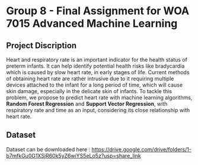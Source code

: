 # Group 8 - Final Assignment for WOA 7015 Advanced Machine Learning

## Project Discription
Heart and respiratory rate is an important indicator for the health status of preterm infants. It can help identify potential health risks like bradycardia which is caused by slow heart rate, in early stages of life. Current methods of obtaining heart rate are rather intrusive due to it requiring multiple devices attached to the infant for a long period of time, which will cause skin damage, especially in the delicate skin of infants. To tackle this problem, we propose to predict heart rate with machine learning algorithms, **Random Forest Regression** and **Support Vector Regression**, with respiratory rate and time as an input, considering its close relationship with heart rate. 

## Dataset
Dataset can be downloaded here : https://drive.google.com/drive/folders/1-b7mfkGu0G1XSjR60k5yZ6wiYS5eLo5z?usp=share_link
